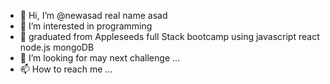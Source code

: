- 👋 Hi, I’m @newasad real name asad
- 👀 I’m interested in programming 
- 🌱 graduated from Appleseeds full Stack bootcamp using javascript react node.js mongoDB
- 💞️ I’m looking for may next challenge ...
- 📫 How to reach me ...

<!---
newasad/newasad is a ✨ special ✨ repository because its `README.md` (this file) appears on your GitHub profile.
You can click the Preview link to take a look at your changes.
--->
